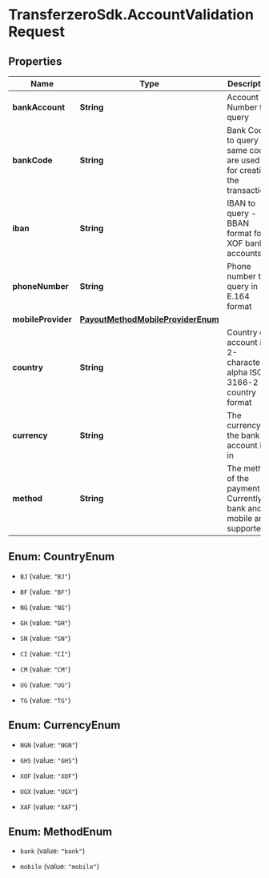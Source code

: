 # TransferzeroSdk.AccountValidationRequest

## Properties
Name | Type | Description | Notes
------------ | ------------- | ------------- | -------------
**bankAccount** | **String** | Account Number to query | [optional] 
**bankCode** | **String** | Bank Code to query - same codes are used as for creating the transactions | [optional] 
**iban** | **String** | IBAN to query - BBAN format for XOF bank accounts | [optional] 
**phoneNumber** | **String** | Phone number to query in E.164 format | [optional] 
**mobileProvider** | [**PayoutMethodMobileProviderEnum**](PayoutMethodMobileProviderEnum.md) |  | [optional] 
**country** | **String** | Country of account in 2-character alpha ISO 3166-2 country format | 
**currency** | **String** | The currency the bank account is in | 
**method** | **String** | The method of the payment. Currently bank and mobile are supported | 


<a name="CountryEnum"></a>
## Enum: CountryEnum


* `BJ` (value: `"BJ"`)

* `BF` (value: `"BF"`)

* `NG` (value: `"NG"`)

* `GH` (value: `"GH"`)

* `SN` (value: `"SN"`)

* `CI` (value: `"CI"`)

* `CM` (value: `"CM"`)

* `UG` (value: `"UG"`)

* `TG` (value: `"TG"`)




<a name="CurrencyEnum"></a>
## Enum: CurrencyEnum


* `NGN` (value: `"NGN"`)

* `GHS` (value: `"GHS"`)

* `XOF` (value: `"XOF"`)

* `UGX` (value: `"UGX"`)

* `XAF` (value: `"XAF"`)




<a name="MethodEnum"></a>
## Enum: MethodEnum


* `bank` (value: `"bank"`)

* `mobile` (value: `"mobile"`)




